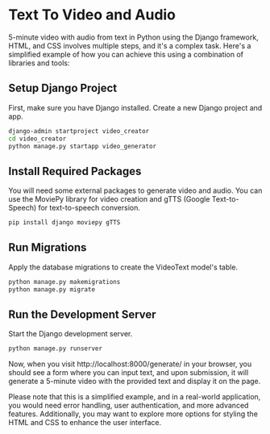 # Text To Video and Audio
5-minute video with audio from text in Python using the Django framework, HTML, and CSS involves multiple steps, and it's a complex task. Here's a simplified example of how you can achieve this using a combination of libraries and tools:

## Setup Django Project
First, make sure you have Django installed. Create a new Django project and app.

``` bash
django-admin startproject video_creator
cd video_creator
python manage.py startapp video_generator
```

## Install Required Packages
You will need some external packages to generate video and audio. You can use the MoviePy library for video creation and gTTS (Google Text-to-Speech) for text-to-speech conversion.

``` bash
pip install django moviepy gTTS
```
## Run Migrations
Apply the database migrations to create the VideoText model's table.

``` bash
python manage.py makemigrations
python manage.py migrate
```
## Run the Development Server
Start the Django development server.

``` bash
python manage.py runserver
```
Now, when you visit http://localhost:8000/generate/ in your browser, you should see a form where you can input text, and upon submission, it will generate a 5-minute video with the provided text and display it on the page.

Please note that this is a simplified example, and in a real-world application, you would need error handling, user authentication, and more advanced features. Additionally, you may want to explore more options for styling the HTML and CSS to enhance the user interface.
